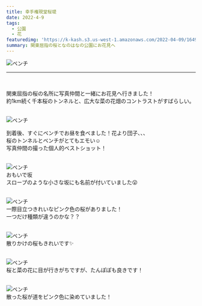 ```yaml
---
title: 幸手権現堂桜堤
date: 2022-4-9
tags: 
  - 公園
  - 花
featuredimg: 'https://k-kash.s3.us-west-1.amazonaws.com/2022-04-09/1649665348592.jpg'
summary: 関東屈指の桜となのはなの公園にお花見へ
---
```

![ベンチ](https://k-kash.s3.us-west-1.amazonaws.com/2022-04-09/1649665348592.jpg "ベンチ")
***
<br>

関東屈指の桜の名所に写真仲間と一緒にお花見へ行きました！<br>
約1km続く千本桜のトンネルと、広大な菜の花畑のコントラストがすばらしい。
<br>
<br>


![ベンチ](https://k-kash.s3.us-west-1.amazonaws.com/2022-04-09/1649665337788.jpg "ベンチ")
<br>

到着後、すぐにベンチでお昼を食べました！花より団子、、、<br>
桜のトンネルとベンチがとてもエモい☺️ <br>
写真仲間の撮った個人的ベストショット！
<br>
<br>

![ベンチ](https://k-kash.s3.us-west-1.amazonaws.com/2022-04-09/1649665329709.jpg "ベンチ")
<br>
おもいで坂<br>
スロープのような小さな坂にも名前が付いていました:open_mouth:
<br>
<br>


![ベンチ](https://k-kash.s3.us-west-1.amazonaws.com/2022-04-09/1649665333546.jpg "ベンチ")
<br>
一際目立つきれいなピンク色の桜がありました！<br>
一つだけ種類が違うのかな？？
<br>
<br>

![ベンチ](https://k-kash.s3.us-west-1.amazonaws.com/2022-04-09/1649665334353.jpg "ベンチ")
<br>
散りかけの桜もきれいです:sparkles:
<br>
<br>


![ベンチ](https://k-kash.s3.us-west-1.amazonaws.com/2022-04-09/1649665335741.jpg "ベンチ")
<br>
桜と菜の花に目が行きがちですが、たんぽぽも良きです！
<br>
<br>

![ベンチ](https://k-kash.s3.us-west-1.amazonaws.com/2022-04-09/1649665336684.jpg "ベンチ")
<br>
散った桜が道をピンク色に染めていました！
<br>
<br>






